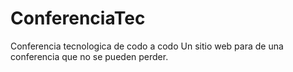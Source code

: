# ConferenciaTec
 Conferencia tecnologica de codo a codo 
Un sitio web para de una conferencia que no se pueden perder.